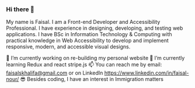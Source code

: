 ### Hi there 👋

My name is Faisal. I am a Front-end Developer and Accessibility Professional. I have experience in designing, developing, and testing web applications. I have BSc in Information Technology & Computing with practical knowledge in Web Accessibility to develop and implement responsive, modern, and accessible visual designs.

🔭 I’m currently working on re-building my personal website
🌱 I’m currently learning Redux and react stripe.js
📫 You can reach me by email: faisalskhalifa@gmail.com or on LinkedIn https://www.linkedin.com/in/faisal-nour/
😎 Besides coding, I have an interest in Immigration matters

<!--
**faisalsnour/faisalsnour** is a ✨ _special_ ✨ repository because its `README.md` (this file) appears on your GitHub profile.

Here are some ideas to get you started:

- 🔭 I’m currently working on ...
- 🌱 I’m currently learning ...
- 👯 I’m looking to collaborate on ...
- 🤔 I’m looking for help with ...
- 💬 Ask me about ...
- 📫 How to reach me: ...
- 😄 Pronouns: ...
- ⚡ Fun fact: ...
-->
